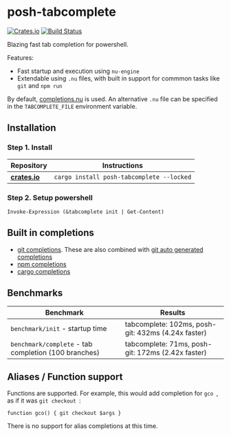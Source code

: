 # posh-tabcomplete
[![Crates.io](https://img.shields.io/crates/v/posh-tabcomplete.svg)](https://crates.io/crates/posh-tabcomplete)
[![Build Status](https://github.com/domsleee/posh-tabcomplete/actions/workflows/ci.yml/badge.svg)](https://github.com/domsleee/posh-tabcomplete/actions/workflows/ci.yml)

Blazing fast tab completion for powershell.

Features:
* Fast startup and execution using `nu-engine`
* Extendable using `.nu` files, with built in support for commmon tasks like `git` and `npm run`

By default, [completions.nu](./resource/completions.nu) is used. An alternative `.nu` file can be specified in the `TABCOMPLETE_FILE` environment variable.

## Installation

### Step 1. Install

| Repository      | Instructions                             |
| --------------- | ---------------------------------------  |
| **[crates.io]** | `cargo install posh-tabcomplete --locked`|


### Step 2. Setup powershell
```pwsh
Invoke-Expression (&tabcomplete init | Get-Content)
```

[crates.io]: https://crates.io/crates/starship

## Built in completions
* [git completions](https://github.com/nushell/nu_scripts/blob/main/custom-completions/git/git-completions.nu). These are also combined with [git auto generated completions](https://github.com/nushell/nu_scripts/blob/main/custom-completions/auto-generate/completions/git.nu)
* [npm completions](https://github.com/nushell/nu_scripts/blob/main/custom-completions/npm/npm-completions.nu)
* [cargo completions](https://github.com/nushell/nu_scripts/blob/main/custom-completions/cargo/cargo-completions.nu)

## Benchmarks

Benchmark | Results
----------|-----------
`benchmark/init` - startup time | tabcomplete: 102ms, posh-git: 432ms (4.24x faster)
`benchmark/complete` - tab completion (100 branches) | tabcomplete: 71ms, posh-git: 172ms (2.42x faster)

## Aliases / Function support
Functions are supported. For example, this would add completion for `gco `, as if it was `git checkout `:
```pwsh
function gco() { git checkout $args }
```

There is no support for alias completions at this time.